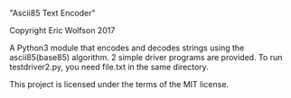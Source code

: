 "Ascii85 Text Encoder"

Copyright Eric Wolfson 2017

A Python3 module that encodes and decodes strings using the ascii85(base85) algorithm. 2 simple driver programs are provided. To run testdriver2.py, you need file.txt in the same directory.

This project is licensed under the terms of the MIT license.